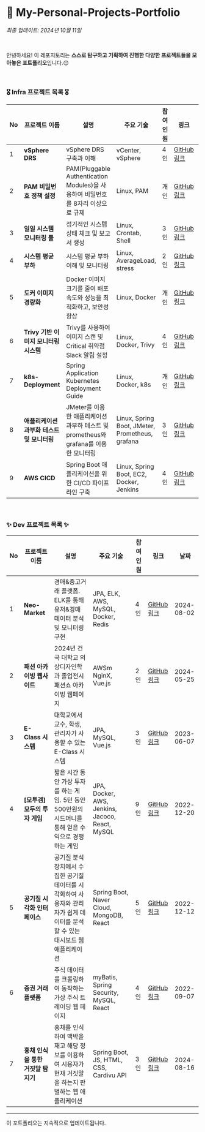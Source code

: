 # 🤔 My-Personal-Projects-Portfolio

*최종 업데이트: 2024년 10월 11일*

<br>

안녕하세요! 이 레포지토리는 **스스로 탐구하고 기획하여 진행한 다양한 프로젝트들을 모아놓은 포트폴리오**입니다.😊 <br>

<br>

### 🎖️ Infra 프로젝트 목록 🎖️

| No | 프로젝트 이름 | 설명 | 주요 기술 | 참여 인원 | 링크 | 날짜 |
|----|---------------|------|-----------|----------|------|------|
| 1 | **vSphere DRS**  | vSphere DRS 구축과 이해 | vCenter, vSphere | 4인 | [GitHub 링크](https://github.com/WooriFISA-VMware/vSphereDRS?tab=readme-ov-file) | 2024-09-13 |
| 2 | **PAM 비밀번호 정책 설정**  | PAM(Pluggable Authentication Modules)을 사용하여 비밀번호를 8자리 이상으로 규제 | Linux, PAM | 개인 | [GitHub 링크](https://github.com/jiione/PAM-Demo) | 2024-09-19 |
| 3 | **일일 시스템 모니터링 툴**  | 정기적인 시스템 상태 체크 및 보고서 생성 | Linux, Crontab, Shell | 3인 | [GitHub 링크](https://github.com/jiione/Crontab-Demo) | 2024-09-20 |
| 4 | **시스템 평균 부하**  | 시스템 평균 부하 이해 및 모니터링 | Linux, AverageLoad, stress | 2인 | [GitHub 링크](https://github.com/jiione/AverageLoad-Demo) | 2024-09-23 |
| 5 | **도커 이미지 경량화**  |  Docker 이미지 크기를 줄여 배포 속도와 성능을 최적화하고, 보안성 향상 | Linux, Docker | 개인 | [GitHub 링크](https://github.com/jiione/Docker-Optimization-Demo) | 2024-09-24 |
| 6 | **Trivy 기반 이미지 모니터링 시스템**  | Trivy를 사용하여 이미지 스캔 및 Critical 취약점 Slack 알림 설정 | Linux, Docker, Trivy | 4인 | [GitHub 링크](https://github.com/jiione/Trivy-Monitor) | 2024-09-25 |
| 7 | **k8s-Deployment**  | Spring Application Kubernetes Deployment Guide | Linux, Docker, k8s | 개인 | [GitHub 링크](https://github.com/jiione/K8S-Deployment-Demo) | 2024-10-02 |
| 8 | **애플리케이션 과부화 테스트 및 모니터링**  | JMeter를 이용한 애플리케이션 과부하 테스트 및 prometheus와 grafana를 이용한 모니터링 | Linux, Spring Boot, JMeter, Prometheus, grafana | 3인 | [GitHub 링크](https://github.com/jiione/Overload-Monitoring) | 2024-10-08 |
| 9 | **AWS CICD**  | Spring Boot 애플리케이션을 위한 CI/CD 파이프라인 구축 | Linux, Spring Boot, EC2, Docker, Jenkins | 4인 | [GitHub 링크](https://github.com/jiione/AWS-CICD-Demo) | 2024-10-11 |



<br>

### ✨ Dev 프로젝트 목록 ✨

| No | 프로젝트 이름 | 설명 | 주요 기술 | 참여 인원 | 링크 | 날짜 |
|----|---------------|------|-----------|----------|------|------|
| 1 | **Neo-Market** | 경매&중고거래 플랫폼. ELK를 통해 유저&경매 데이터 분석 및 모니터링 구현 | JPA, ELK, AWS, MySQL, Docker, Redis | 4인 | [GitHub 링크](https://github.com/Neo-Market) | 2024-08-02 |
| 2 | **패션 아카이빙 웹사이트** | 2024년 건국 대학교 의상디자인학과 졸업전시패션쇼 아카이빙 웹페이지 | AWSm NginX, Vue.js | 2인 | [GitHub 링크](https://github.com/FASHION-ARCHIVE/fashion) | 2024-05-25 |
| 3 | **E-Class 시스템** | 대학교에서 교수, 학생, 관리자가 사용할 수 있는 E-Class 시스템 | JPA, MySQL, Vue.js | 3인    | [GitHub 링크](https://github.com/jiione/new-klas-BE) | 2023-06-07 |
| 4 | **[모투겜] 모두의 투자 게임** | 짧은 시간 동안 가상 투자를 하는 게임. 5턴 동안 500만원의 시드머니를 통해 얻은 수익으로 경쟁하는 게임 | JPA, Docker, AWS, Jenkins, Jacoco, React, MySQL | 9인 | [GitHub 링크](https://github.com/orgs/Team-MTG/repositories) | 2022-12-20 |
| 5 | **공기질 시각화 인터페이스** | 공기질 분석 장치에서 수집한 공기질 데이터를 시각화하여 사용자와 관리자가 쉽게 데이터를 분석할 수 있는 대시보드 웹 애플리케이션 | Spring Boot, Naver Cloud, MongoDB, React | 5인 | [GitHub 링크](https://github.com/KW-TwoParkHanJungLim/Back-End) | 2022-12-12 |
| 6 | **증권 거래 플랫폼** | 주식 데이터를 크롤링하여 동작하는 가상 주식 트레이딩 웹 페이지 | myBatis, Spring Security, MySQL, React | 4인 | [GitHub 링크](https://github.com/KW-Database/Back-End) | 2022-09-07 |
| 7 | **홍채 인식을 통한 거짓말 탐지기** | 홍채를 인식하여 맥박을 재고 해당 정보를 이용하여 시용자가 현재 거짓말을 하는지 판별하는 웹 애플리케이션 | Spring Boot, JS, HTML, CSS, Cardivu API | 3인 | [GitHub 링크](https://github.com/orgs/API-SODE/repositories) | 2024-08-16 |



---

이 포트폴리오는 지속적으로 업데이트됩니다.
